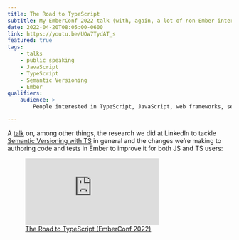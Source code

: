 ```yaml
---
title: The Road to TypeScript
subtitle: My EmberConf 2022 talk (with, again, a lot of non-Ember interest).
date: 2022-04-20T08:05:00-0600
link: https://youtu.be/UOw7TydAT_s
featured: true
tags:
    - talks
    - public speaking
    - JavaScript
    - TypeScript
    - Semantic Versioning
    - Ember
qualifiers:
    audience: >
        People interested in TypeScript, JavaScript, web frameworks, semantic versioning, and “developer experience”. Also: people who like my talks.

---
```


A [talk]({{link}}) on, among other things, the research we did at LinkedIn to tackle [Semantic Versioning with TS](https://v5.chriskrycho.com/elsewhere/semver-for-ts-types-beta/) in general and the changes we’re making to authoring code and tests in Ember to improve it for both JS and TS users:

<figure class='embed'>

<div class='embed__wrapper'>

<iframe class='embed__content' src="https://www.youtube.com/embed/UOw7TydAT_s" title="YouTube video player" frameborder="0" allow="accelerometer; autoplay; clipboard-write; encrypted-media; gyroscope; picture-in-picture" allowfullscreen></iframe>

</div>

<figcaption><a href="https://youtu.be/UOw7TydAT_s">The Road to TypeScript (EmberConf 2022)</figcaption>

</figure>

